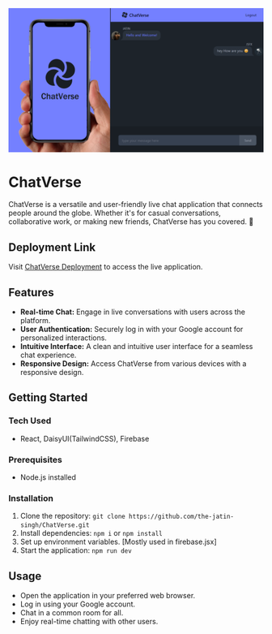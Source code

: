 ![ChatVerse](/thumbnail.png)

# ChatVerse

ChatVerse is a versatile and user-friendly live chat application that connects people around the globe. Whether it's for casual conversations, collaborative work, or making new friends, ChatVerse has you covered. 🙂

## Deployment Link
Visit [ChatVerse Deployment](https://chat-verse-delta.vercel.app/) to access the live application.

## Features
- **Real-time Chat:** Engage in live conversations with users across the platform.
- **User Authentication:** Securely log in with your Google account for personalized interactions.
- **Intuitive Interface:** A clean and intuitive user interface for a seamless chat experience.
- **Responsive Design:** Access ChatVerse from various devices with a responsive design.

## Getting Started

### Tech Used
- React, DaisyUI(TailwindCSS), Firebase

### Prerequisites
- Node.js installed
  
### Installation
1. Clone the repository: `git clone https://github.com/the-jatin-singh/ChatVerse.git`
2. Install dependencies: `npm i` or `npm install`
3. Set up environment variables. [Mostly used in firebase.jsx]
4. Start the application: `npm run dev`

## Usage
- Open the application in your preferred web browser.
- Log in using your Google account.
- Chat in a common room for all.
- Enjoy real-time chatting with other users.
